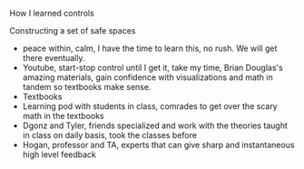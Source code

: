 How I learned controls

Constructing a set of safe spaces
- peace within, calm, I have the time to learn this, no rush. We will get there eventually. 
- Youtube, start-stop control until I get it, take my time, Brian Douglas's amazing materials, gain confidence with visualizations and math in tandem so textbooks make sense. 
- Textbooks
- Learning pod with students in class, comrades to get over the scary math in the textbooks
- Dgonz and Tyler, friends specialized and work with the theories taught in class on daily basis, took the classes before
- Hogan, professor and TA, experts that can give sharp and instantaneous high level feedback

